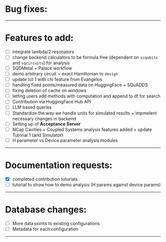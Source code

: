 # Bug fixes:

---

# Features to add:

- [ ] integrate lambda/2 resonators
- [ ] change backend calculators to be formula free (dependent on `scqubits` and `sqcircuits`) for analysis
- [ ] SQDMetal + Palace workflow
- [ ] demo arbitrary circuit + exact Hamiltonian to `design`
- [ ] update tut 1 with chi feature from Evangelos
- [ ] handling fixed points/measured data on HuggingFace + SQuADDS
- [ ] fixing deletion of cache on windows
- [ ] letting users add methods with computation and append to df for search
- [ ] Contribution via HuggingFace Hub API
- [ ] LLM based queries
- [ ] Standardize the way we handle units for simulated results + impmelent necessary changes in backend
- [ ] Setting up of **Acceptance Server**
- [ ] NCap Cavities + Coupled Systems analysis features added + update Tutorial 1 (and Simulator)
- [ ] H parameter vs Device parameter analysis modules

---

# Documentation requests:

- [x] completed contribution tutorials
- [ ] tutorial to show how to demo analysis (H params against device params)

---

# Database changes:

- [ ] More data points to existing configurations
- [ ] Metadata for each configuration

---
